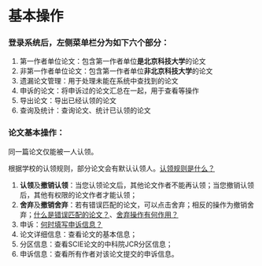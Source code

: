 # 基本操作

### 登录系统后，左侧菜单栏分为如下六个部分：

1. 第一作者单位论文：包含第一作者单位**是北京科技大学**的论文
2. 非第一作者单位论文：包含第一作者单位**非北京科技大学**的论文
3. 遗漏论文管理：用于处理未能在系统中查找到的论文
4. 申诉的论文：将申诉过的论文汇总在一起，用于查看等操作
5. 导出论文：导出已经认领的论文
6. 查询及统计：查询论文、统计已认领的论文


### 论文基本操作：
同一篇论文仅能被一人认领。

根据学校的认领规则，部分论文会有默认认领人。[认领规则是什么？](claimRule.md)

1. **认领**及**撤销认领**：当您认领论文后，其他论文作者不能再认领；当您撤销认领后，其他有权限的论文作者才能认领；
2. **舍弃**及**撤销舍弃**：若有错误匹配的论文，可以点击舍弃；相反的操作为撤销舍弃；[什么是错误匹配的论文？](why_wrong_match.md)、[舍弃操作有何作用？](abandon_operation.md)
3. 申诉：[何时填写申诉信息？](how-to-appeal.md)
4. 论文详细信息：查看论文的基本信息；
5. 分区信息：查看SCIE论文的中科院JCR分区信息；
6. 申诉信息：查看所有作者对该论文提交的申诉信息。
